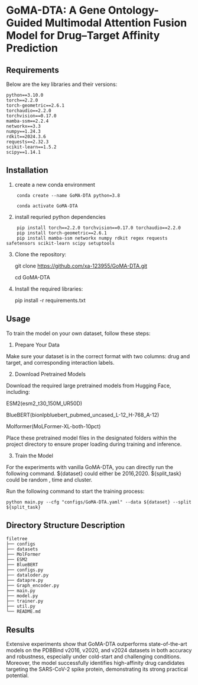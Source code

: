 # GoMA-DTA: A Gene Ontology-Guided Multimodal Attention Fusion Model for Drug–Target Affinity Prediction

## Requirements


Below are the key libraries and their versions:

    python==3.10.0
    torch==2.2.0
    torch-geometric==2.6.1
    torchaudio==2.2.0
    torchvision==0.17.0
    mamba-ssm==2.2.4
    networkx==3.3
    numpy==1.24.3
    rdkit==2024.3.6
    requests==2.32.3
    scikit-learn==1.5.2
    scipy==1.14.1

## Installation

1. create a new conda environment
```  
    conda create --name GoMA-DTA python=3.8

    conda activate GoMA-DTA
```
2. install requried python dependencies
```
    pip install torch==2.2.0 torchvision==0.17.0 torchaudio==2.2.0
    pip install torch-geometric==2.6.1
    pip install mamba-ssm networkx numpy rdkit regex requests safetensors scikit-learn scipy setuptools

```

3. Clone the repository:

    git clone https://github.com/xa-123955/GoMA-DTA.git

    cd GoMA-DTA

2. Install the required libraries:

    pip install -r requirements.txt

## Usage

To train the model on your own dataset, follow these steps:

1. Prepare Your Data
   
Make sure your dataset is in the correct format with two columns: drug and target, and corresponding interaction labels.

2. Download Pretrained Models

Download the required large pretrained models from Hugging Face, including:

ESM2(esm2_t30_150M_UR50D)

BlueBERT(bionlpbluebert_pubmed_uncased_L-12_H-768_A-12)

Molformer(MoLFormer-XL-both-10pct)

Place these pretrained model files in the designated folders within the project directory to ensure proper loading during training and inference.

3. Train the Model

For the experiments with vanilla GoMA-DTA, you can directly run the following command. ${dataset} could either be 2016,2020. ${split_task} could be random , time and cluster.

Run the following command to start the training process:

    python main.py --cfg "configs/GoMA-DTA.yaml" --data ${dataset} --split ${split_task}
    
## Directory Structure Description

```
filetree 
├── configs
├── datasets
├── MolFormer
├── ESM2
├── BlueBERT
├── configs.py
├── dataloder.py
├── datapre.py
├── Graph_encoder.py
├── main.py
├── model.py
├── trainer.py
├── util.py
└── README.md

```


## Results

Extensive experiments show that GoMA-DTA outperforms state-of-the-art models on the PDBBind v2016, v2020, and v2024 datasets in both accuracy and robustness, especially under cold-start and challenging conditions. Moreover, the model successfully identifies high-affinity drug candidates targeting the SARS-CoV-2 spike protein, demonstrating its strong practical potential.
